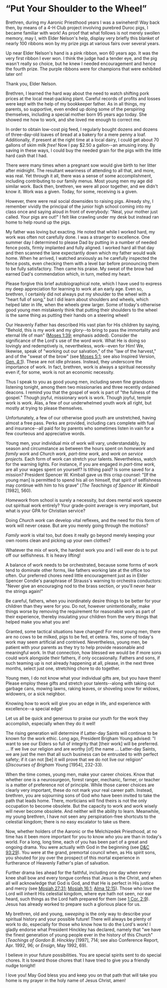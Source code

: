 # “Put Your Shoulder to the Wheel”

Brethren, during my Aaronic Priesthood years I was a swineherd! Way back then,
by means of a 4-H Club project involving purebred Duroc pigs, I became
familiar with work! As proof that what follows is not merely swollen memory,
may I, with Elder Nelson's help, display very briefly this blanket of nearly
100 ribbons won by my prize pigs at various fairs over several years.

Up near Elder Nelson's hand is a pink ribbon, won 60 years ago. It was the
very first ribbon I ever won. I think the judge had a tender eye, and the pig
wasn't really so choice, but he knew I needed encouragement and hence the
fourth prize. The purple ribbons were for champions that were exhibited later
on!

Thank you, Elder Nelson.

Brethren, I learned the hard way about the need to watch shifting pork prices
at the local meat-packing plant. Careful records of profits and losses were
kept with the help of my bookkeeper father. As in all things, my parents, so
supportive, even ended up doing some of the perspiring themselves, including a
special mother born 95 years ago today. She showed me how to work, and she
loved me enough to correct me.

In order to obtain low-cost pig feed, I regularly bought dozens and dozens of
three-day-old loaves of bread at a bakery for a mere penny a loaf.
Additionally, if present at the right time at a local dairy, I could get about
70 gallons of skim milk _free!_ Now I pay $2.50 a gallon--an amusing irony. By
saving in these ways, I could buy the needed grain for the pigs with the
little hard cash that I had.

There were many times when a pregnant sow would give birth to her litter after
midnight. The resultant weariness of attending to all that, and more, was
real. Yet through it all, there was a sense of some accomplishment, including
contributing to our family menus. Most young men my age did similar work. Back
then, brethren, we were all poor together, and we didn't know it. Work was a
given. Today, for some, receiving is a given.

However, there were real social downsides to raising pigs. Already shy, I
remember vividly the principal of the junior high school coming into my class
once and saying aloud in front of everybody: "Neal, your mother just called.
Your pigs are out!" I felt like crawling under my desk but instead ran home to
help round up the pigs.

My father was loving but exacting. He noted that while I worked hard, my work
was often not carefully done. I was a stranger to excellence. One summer day I
determined to please Dad by putting in a number of needed fence posts, firmly
implanted and fully aligned. I worked hard all that day and then scanned the
lane expectantly down which my father would walk home. When he arrived, I
watched anxiously as he carefully inspected the fence posts, even checking
them with a level bar before pronouncing them to be fully satisfactory. Then
came his praise. My sweat of the brow had earned Dad's commendation which, in
turn, melted my heart.

Please forgive this brief autobiographical note, which I have used to express
my deep appreciation for learning to work at an early age. Even so, brethren,
I certainly did not always put my shoulder to the wheel with a "heart full of
song," but I did learn about shoulders and wheels, which helped later in life,
when the wheels grew larger. Some of today's otherwise good young men
mistakenly think that putting their shoulders to the wheel is the same thing
as putting their hands on a steering wheel!

Our Heavenly Father has described His vast plan for His children by saying,
"Behold, this is my _work_ and my glory--to bring to pass the immortality and
eternal life of man" ([Moses
1:39](https://www.lds.org/scriptures/pgp/moses/1.39?lang=eng#38); emphasis
added). Consider the significance of the Lord's use of the word _work._ What
He is doing so lovingly and redemptively is, nevertheless, work--even for Him!
We, likewise, speak of "working out our salvation," of the "law of the
harvest," and of the "sweat of the brow" (see [Moses
5:1](https://www.lds.org/scriptures/pgp/moses/5.1?lang=eng#0); see also
Inspired Version, [Gen.
4:1](https://www.lds.org/scriptures/ot/gen/4.1?lang=eng#0)). These are not
idle phrases. Instead, they underscore the importance of work. In fact,
brethren, work is always a spiritual necessity even if, for some, work is not
an economic necessity.

Thus I speak to you as good young men, including seven fine grandsons
listening tonight, among them two missionaries and three recently ordained
deacons. I remind you that the gospel of work is part of "the fulness of the
gospel." Though joyful, missionary work is work. Though joyful, temple work is
work. Alas, a few of our underwhelmed youth work all right, but mostly at
trying to please themselves.

Unfortunately, a few of our otherwise good youth are unstretched, having
almost a free pass. Perks are provided, including cars complete with fuel and
insurance--all paid for by parents who sometimes listen in vain for a few
courteous and appreciative words.

Young men, your individual mix of work will vary, understandably, by season
and circumstance as between the hours spent on _homework_ and _family work_
and _Church work, part-time work,_ and _work on service projects._ Each form
of work can stretch your talents. Nevertheless, watch for the warning lights.
For instance, if you are engaged in _part-time work,_ are all your wages spent
on yourself? Is tithing paid? Is some saved for a mission? President Spencer
W. Kimball gave us this crisp counsel: "[If the young man] is permitted to
spend his all on himself, that spirit of selfishness may continue with him to
his grave" (_The Teachings of Spencer W. Kimball_ [1982], 560).

_Homework_ from school is surely a necessity, but does mental work squeeze out
spiritual work entirely? Your grade-point average is very important, but what
is your GPA for Christian service?

Doing _Church work_ can develop vital reflexes, and the need for this form of
work will never cease. But are you merely going through the motions?

_Family work_ is vital too, but does it really go beyond merely keeping your
own rooms clean and picking up your own clothes?

Whatever the mix of work, the hardest work you and I will ever do is to put
off our selfishness. It is heavy lifting!

A balance of work needs to be orchestrated, because some forms of work tend to
dominate other forms, like fathers working late at the office too often. Our
preferred chores need little encouragement just as in Elder Spencer Condie's
paraphrase of Strauss's warning to orchestra conductors: "Never give an
encouraging nod to the brass section, or you'll never hear the strings again!"

Be careful, fathers, when you inordinately desire things to be better for your
children than they were for you. Do not, however unintentionally, make things
worse by removing the requirement for reasonable work as part of their
experience, thereby insulating your children from the very things that helped
make you what you are!

Granted, some tactical situations have changed! For most young men, there are
no cows to be milked, pigs to be fed, et cetera. Yes, some of today's work may
seem artificial and contrived. Nevertheless, young men, be patient with your
parents as they try to help provide reasonable and meaningful work. In that
connection, how blessed we would be if more sons could work alongside their
fathers, if only occasionally. Fathers and sons, if such teaming up is not
already happening at all, please, in the next three months, select just one,
stretching chore to do together.

Young men, I do not know what your individual gifts are, but you have them!
Please employ these gifts and stretch your talents--along with taking out
garbage cans, mowing lawns, raking leaves, or shoveling snow for widows,
widowers, or a sick neighbor.

Knowing how to work will give you an edge in life, and experience with
excellence--a special edge!

Let us all be quick and generous to praise our youth for the work they
accomplish, especially when they do it well!

The rising generation will determine if Latter-day Saints will continue to be
known for the work ethic. Long ago, President Brigham Young advised: "I want
to see our Elders so full of integrity that [their work] will be preferred. ...
If we live our religion and are worthy [of] the name ... Latter-day Saints, we
are just the men that all such business can be entrusted to with perfect
safety; if it can not [be] it will prove that we do not live our religion"
(_Discourses of Brigham Young_ [1954], 232-33).

When the time comes, young men, make your career choices. Know that whether
one is a neurosurgeon, forest ranger, mechanic, farmer, or teacher is a matter
of preference not of principle. While those career choices are clearly very
important, these do not mark your real career path. Instead, brethren, you are
sojourning sons of God who have been invited to take the path that leads home.
There, morticians will find theirs is not the only occupation to become
obsolete. But the capacity to work and work wisely will never become obsolete.
And neither will the ability to learn. Meanwhile, my young brethren, I have
not seen any perspiration-free shortcuts to the celestial kingdom; there is no
easy escalator to take us there.

Now, whether holders of the Aaronic or the Melchizedek Priesthood, at no time
has it been more important for you to know _who_ you are than in today's
world. For a long, long time, each of you has been part of a great and ongoing
drama. You were actually with God in the beginning (see [D&amp;C
93:29](https://www.lds.org/scriptures/dc-testament/dc/93.29?lang=eng#28)). You
were at the grand, premortal council when, as His spirit sons, you shouted for
joy over the prospect of this mortal experience in furtherance of Heavenly
Father's plan of salvation.

Further drama lies ahead for the faithful, including one day when every knee
shall bow and every tongue confess that Jesus is the Christ, and when all will
acknowledge that God is God, and that He is perfect in His justice and mercy
(see [Mosiah
27:31](https://www.lds.org/scriptures/bofm/mosiah/27.31?lang=eng#30); [Mosiah
16:1](https://www.lds.org/scriptures/bofm/mosiah/16.1?lang=eng#0); [Alma
12:15](https://www.lds.org/scriptures/bofm/alma/12.15?lang=eng#14)). Those who
love the Lord will inherit His celestial kingdom, where eye hath not seen, nor
ear heard, such things as the Lord hath prepared for them (see [1 Cor.
2:9](https://www.lds.org/scriptures/nt/1-cor/2.9?lang=eng#8)). Jesus has
already worked to prepare such a glorious place for us.

My brethren, old and young, _sweeping_ is the only way to describe your
spiritual history and your possible future! There will always be plenty of
work to do, especially for those who know how to do the Lord's work! I gladly
endorse what President Hinckley has declared, namely that "we have the finest
generation of young people ever in the history of this Church" (_Teachings of
Gordon B. Hinckley_ [1997], 714; see also Conference Report, Apr. 1992, 96; or
_Ensign,_ May 1992, 69).

I believe in your future possibilities. You are special spirits sent to do
special chores. It is toward those chores that I have tried to give you a
friendly nudge tonight!

I love you! May God bless you and keep you on that path that will take you
home is my prayer in the holy name of Jesus Christ, amen!

